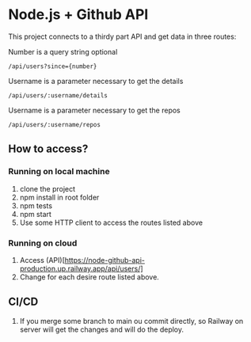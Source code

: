 # Node.js + Github API

This project connects to a thirdy part API and get data in three routes:

Number is a query string optional

```zh
/api/users?since={number}
```

Username is a parameter necessary to get the details

```zh
/api/users/:username/details
```

Username is a parameter necessary to get the repos

```zh
/api/users/:username/repos
```

## How to access?

### Running on local machine

1. clone the project
2. npm install in root folder
3. npm tests
4. npm start
5. Use some HTTP client to access the routes listed above

### Running on cloud

1. Access (API)[https://node-github-api-production.up.railway.app/api/users/]
2. Change for each desire route listed above.

## CI/CD

1. If you merge some branch to main ou commit directly, so Railway on server will get the changes and will do the deploy.
